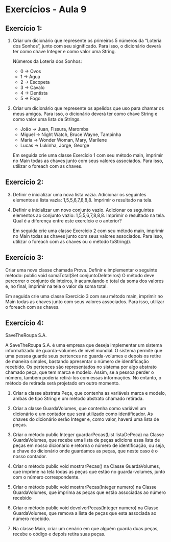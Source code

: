 # Exercícios - Aula 9

## Exercício 1:

1. Criar um dicionário que represente os primeiros 5 números da “Loteria dos
Sonhos”, junto com seu significado. Para isso, o dicionário deverá ter como
chave Integer e como valor uma String.

    Números da Loteria dos Sonhos:

    - 0 → Ovos
    - 1 → Água
    - 2 → Escopeta
    - 3 → Cavalo
    - 4 → Dentista
    - 5 → Fogo

2. Criar um dicionário que represente os apelidos que uso para chamar os
meus amigos. Para isso, o dicionário deverá ter como chave String e como
valor uma lista de Strings.

    - João → Juan, Fissura, Maromba
    - Miguel → Night Watch, Bruce Wayne, Tampinha
    - Maria → Wonder Woman, Mary, Marilene
    - Lucas → Lukinha, Jorge, George

    Em seguida crie uma classe Exercício 1 com seu método main, imprimir no
    Main todas as chaves junto com seus valores associados. Para isso, utilizar
    o foreach com as chaves.

## Exercício 2:

3. Definir e inicializar uma nova lista vazia. Adicionar os seguintes
elementos à lista vazia: 1,5,5,6,7,8,8,8.
Imprimir o resultado na tela.

4. Definir e inicializar um novo conjunto vazio. Adicionar os seguintes
elementos ao conjunto vazio: 1,5,5,6,7,8,8,8.
Imprimir o resultado na tela. Qual é a diferença entre este exercício e o
anterior?

    Em seguida crie uma classe Exercício 2 com seu método main, imprimir no
    Main todas as chaves junto com seus valores associados. Para isso, utilizar
    o foreach com as chaves ou o método toString().

## Exercício 3:

Criar uma nova classe chamada Prova. Definir e implementar o seguinte método:
public void somaTotal(Set<Integer> conjuntoDeInteiros)
O método deve percorrer o conjunto de inteiros, ir acumulando o total da soma
dos valores e, no final, imprimir na
tela o valor da soma total.

Em seguida crie uma classe Exercício 3 com seu método main, imprimir no
Main todas as chaves junto com seus valores associados. Para isso, utilizar
o foreach com as chaves.

## Exercício 4:

SaveTheRoupa S.A.

A SaveTheRoupa S.A. é uma empresa que deseja implementar um sistema
informatizado de guarda-volumes de nível mundial. O sistema permite que uma
pessoa guarde seus pertences no guarda-volumes e depois os retire de maneira
simples, bastando apresentar o número de identificação recebido.
Os pertences são representados no sistema por algo abstrato chamado peça,
que tem marca e modelo. Assim, se a pessoa perder o número, também poderia
retirá-los com essas informações. No entanto, o método de retirada será
projetado em outro momento.

1. Criar a classe abstrata Peça, que contenha as variáveis marca e modelo,
ambas de tipo String e um método abstrato chamado retirada.

2. Criar a classe GuardaVolumes, que contenha como variável um dicionário
e um contador que será utilizado como identificador. As chaves do
dicionário serão Integer e, como valor, haverá uma lista de peças.

3. Criar o método public Integer guardarPecas(List<Peca> listaDePeca) na
Classe GuardaVolumes, que recebe uma lista de peças adiciona essa lista
de peças em nosso dicionário e retorna o número de identificação, ou seja,
a chave do dicionário onde guardamos as peças, que neste caso é o nosso
contador.

4. Criar o método public void mostrarPecas() na Classe GuardaVolumes,
que imprime na tela todas as peças que estão no guarda-volumes, junto
com o número correspondente.

5. Criar o método public void mostrarPecas(Integer numero) na Classe
GuardaVolumes, que imprima as peças que estão associadas ao número
recebido

6. Criar o método public void devolverPecas(Integer numero) na Classe
GuardaVolumes, que remova a lista de peças que esta associada ao
número recebido.

7. Na classe Main, criar um cenário em que alguém guarda duas peças,
recebe o código e depois retira suas peças.